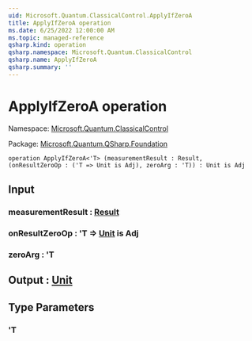```yaml
---
uid: Microsoft.Quantum.ClassicalControl.ApplyIfZeroA
title: ApplyIfZeroA operation
ms.date: 6/25/2022 12:00:00 AM
ms.topic: managed-reference
qsharp.kind: operation
qsharp.namespace: Microsoft.Quantum.ClassicalControl
qsharp.name: ApplyIfZeroA
qsharp.summary: ''
---
```


# ApplyIfZeroA operation

Namespace: [Microsoft.Quantum.ClassicalControl](xref:Microsoft.Quantum.ClassicalControl)

Package: [Microsoft.Quantum.QSharp.Foundation](https://nuget.org/packages/Microsoft.Quantum.QSharp.Foundation)




```qsharp
operation ApplyIfZeroA<'T> (measurementResult : Result, (onResultZeroOp : ('T => Unit is Adj), zeroArg : 'T)) : Unit is Adj
```


## Input

### measurementResult : [Result](xref:microsoft.quantum.qsharp.valueliterals#result-literal)




### onResultZeroOp : 'T => [Unit](xref:microsoft.quantum.qsharp.valueliterals#unit-literal)  is Adj




### zeroArg : 'T





## Output : [Unit](xref:microsoft.quantum.qsharp.valueliterals#unit-literal)



## Type Parameters

### 'T

